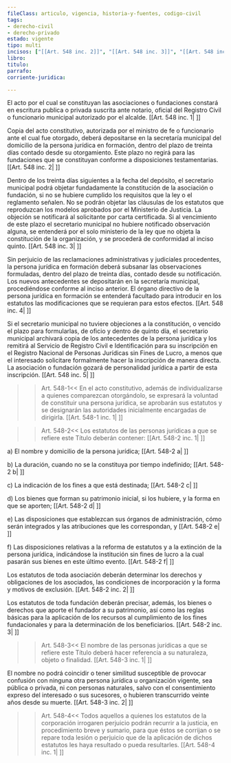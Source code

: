 ```yaml
---
fileClass: articulo, vigencia, historia-y-fuentes, codigo-civil
tags:
- derecho-civil
- derecho-privado
estado: vigente
tipo: multi
incisos: ["[[Art. 548 inc. 2]]", "[[Art. 548 inc. 3]]", "[[Art. 548 inc. 4]]", "[[Art. 548 inc. 1]]", "[[Art. 548 inc. 5]]"]
libro:
titulo:
parrafo:
corriente-juridica:

---
```

El acto por el cual se constituyan las asociaciones o fundaciones constará en escritura publica o privada suscrita ante notario, oficial del Registro Civil o funcionario municipal autorizado por el alcalde. [[Art. 548 inc. 1| ]]

Copia del acto constitutivo, autorizada por el ministro de fe o funcionario ante el cual fue otorgado, deberá depositarse en la secretaría municipal del domicilio de la persona jurídica en formación, dentro del plazo de treinta días contado desde su otorgamiento. Este plazo no regirá para las fundaciones que se constituyan conforme a disposiciones testamentarias. [[Art. 548 inc. 2| ]]

Dentro de los treinta días siguientes a la fecha del depósito, el secretario municipal podrá objetar fundadamente la constitución de la asociación o fundación, si no se hubiere cumplido los requisitos que la ley o el reglamento señalen. No se podrán objetar las cláusulas de los estatutos que reproduzcan los modelos aprobados por el Ministerio de Justicia. La objeción se notificará al solicitante por carta certificada. Si al vencimiento de este plazo el secretario municipal no hubiere notificado observación alguna, se entenderá por el solo ministerio de la ley que no objeta la constitución de la organización, y se procederá de conformidad al inciso quinto. [[Art. 548 inc. 3| ]]

Sin perjuicio de las reclamaciones administrativas y judiciales procedentes, la persona jurídica en formación deberá subsanar las observaciones formuladas, dentro del plazo de treinta días, contado desde su notificación. Los nuevos antecedentes se depositarán en la secretaría municipal, procediéndose conforme al inciso anterior. El órgano directivo de la persona jurídica en formación se entenderá facultado para introducir en los estatutos las modificaciones que se requieran para estos efectos. [[Art. 548 inc. 4| ]]

Si el secretario municipal no tuviere objeciones a la constitución, o vencido el plazo para formularlas, de oficio y dentro de quinto día, el secretario municipal archivará copia de los antecedentes de la persona jurídica y los remitirá al Servicio de Registro Civil e Identificación para su inscripción en el Registro Nacional de Personas Jurídicas sin Fines de Lucro, a menos que el interesado solicitare formalmente hacer la inscripción de manera directa. La asociación o fundación gozará de personalidad jurídica a partir de esta inscripción. [[Art. 548 inc. 5| ]]

>>Art. 548-1<<
En el acto constitutivo, además de individualizarse a quienes comparezcan otorgándolo, se expresará la voluntad de constituir una persona jurídica, se aprobarán sus estatutos y se designarán las autoridades inicialmente encargadas de dirigirla. [[Art. 548-1 inc. 1| ]]

>>Art. 548-2<<
Los estatutos de las personas jurídicas a que se refiere este Título deberán contener: [[Art. 548-2 inc. 1| ]]

a) El nombre y domicilio de la persona jurídica; [[Art. 548-2 a| ]]

b) La duración, cuando no se la constituya por tiempo indefinido; [[Art. 548-2 b| ]]

c) La indicación de los fines a que está destinada; [[Art. 548-2 c| ]]

d) Los bienes que forman su patrimonio inicial, si los hubiere, y la forma en que se aporten; [[Art. 548-2 d| ]]

e) Las disposiciones que establezcan sus órganos de administración, cómo serán integrados y las atribuciones que les correspondan, y [[Art. 548-2 e| ]]

f) Las disposiciones relativas a la reforma de estatutos y a la extinción de la persona jurídica, indicándose la institución sin fines de lucro a la cual pasarán sus bienes en este último evento. [[Art. 548-2 f| ]]

Los estatutos de toda asociación deberán determinar los derechos y obligaciones de los asociados, las condiciones de incorporación y la forma y motivos de exclusión. [[Art. 548-2 inc. 2| ]]

Los estatutos de toda fundación deberán precisar, además, los bienes o derechos que aporte el fundador a su patrimonio, así como las reglas básicas para la aplicación de los recursos al cumplimiento de los fines fundacionales y para la determinación de los beneficiarios. [[Art. 548-2 inc. 3| ]]

>>Art. 548-3<<
El nombre de las personas jurídicas a que se refiere este Título deberá hacer referencia a su naturaleza, objeto o finalidad. [[Art. 548-3 inc. 1| ]]

El nombre no podrá coincidir o tener similitud susceptible de provocar confusión con ninguna otra persona jurídica u organización vigente, sea pública o privada, ni con personas naturales, salvo con el consentimiento expreso del interesado o sus sucesores, o hubieren transcurrido veinte años desde su muerte. [[Art. 548-3 inc. 2| ]]

>>Art. 548-4<<
Todos aquellos a quienes los estatutos de la corporación irrogaren perjuicio podrán recurrir a la justicia, en procedimiento breve y sumario, para que éstos se corrijan o se repare toda lesión o perjuicio que de la aplicación de dichos estatutos les haya resultado o pueda resultarles. [[Art. 548-4 inc. 1| ]]